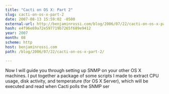 ```yaml
---
title: "Cacti on OS X: Part 2"
slug: cacti-on-os-x-part-2
date: 2007-08-13 15:59:02 -0500
external-url: http://benjaminrossi.com/blog/2006/07/22/cacti-on-os-x-part-2/
hash: e4f96e69a72e597719b7265f689e9412
year: 2007
month: 08
scheme: http
host: benjaminrossi.com
path: /blog/2006/07/22/cacti-on-os-x-part-2/

---
```


Now I will guide you through setting up SNMP on your other OS X machines. I put together a package of some scripts I made to extract CPU usage, disk activity, and temperature (for OS X Server), which will be executed and read when Cacti polls the SNMP ser
